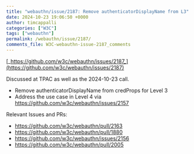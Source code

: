 ```yaml
---
title: "webauthn/issue/2187: Remove authenticatorDisplayName from L3"
date: 2024-10-23 19:06:50 +0000
author: timcappalli
categories: ["W3C"]
tags: ["webauthn"]
permalink: /webauthn/issue/2187/
comments_file: W3C-webauthn-issue-2187_comments
---
```


[_https://github.com/w3c/webauthn/issues/2187_](https://github.com/w3c/webauthn/issues/2187)

Discussed at TPAC as well as the 2024-10-23 call.

- Remove authenticatorDisplayName from credProps for Level 3
- Address the use case in Level 4 via https://github.com/w3c/webauthn/issues/2157


Relevant Issues and PRs:

- https://github.com/w3c/webauthn/pull/2163
- https://github.com/w3c/webauthn/pull/1880
- https://github.com/w3c/webauthn/issues/2156
- https://github.com/w3c/webauthn/pull/2005
